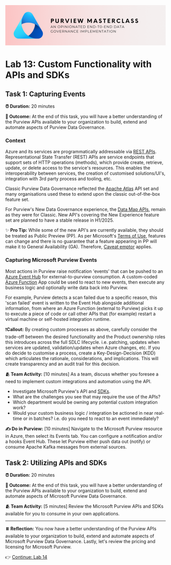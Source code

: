 ![Banner](./assets/banner.png)

# Lab 13: Custom Functionality with APIs and SDKs

## Task 1: Capturing Events

**⏰ Duration:** 20 minutes

**🎯 Outcome:** At the end of this task, you will have a better understanding of the Purview APIs available to your organization to build, extend and automate aspects of Purview Data Governance.

### Context

Azure and its services are programmatically addressable via [REST APIs](https://learn.microsoft.com/rest/api/azure). Representational State Transfer (REST) APIs are service endpoints that support sets of HTTP operations (methods), which provide create, retrieve, update, or delete access to the service's resources. This enables the interoperability between services, the creation of customised solutions/UI's, integration with 3rd party process and tooling, etc.

Classic Purview Data Governance reflected the [Apache Atlas](https://atlas.apache.org) API set and many organisations used these to extend upon the classic out-of-the-box feature set.

For Purview's New Data Governance experience, the [Data Map APIs](https://learn.microsoft.com/rest/api/purview), remain as they were for Classic. New API's covering the New Experience feature set are planned to have a stable release in H1/2025.

✨ **Pro Tip:** While some of the new API's are currently available, they should be treated as Public Preview (PP). As per Microsoft's [Terms of Use](https://azure.microsoft.com/support/legal/preview-supplemental-terms/?msockid=2114a70960fe65991122b5c4618d6462), features can change and there is no guarantee that a feature appearing in PP will make it to General Availability (GA). Therefore, [Caveat emptor](https://en.wikipedia.org/wiki/Caveat_emptor) applies.

### Capturing Microsoft Purview Events

Most actions in Purview raise notification 'events' that can be pushed to an [Azure Event Hub](https://learn.microsoft.com/azure/event-hubs/event-hubs-about) for external-to-purview consumption. A custom-coded [Azure Function](https://learn.microsoft.com/azure/azure-functions/functions-overview) App could be used to react to new events, then execute any business logic and optionally write data back into Purview.

For example, Purview detects a scan failed due to a specific reason, this 'scan failed' event is written to the Event Hub alongside additional information, from where an Azure Function (external to Purview) picks it up to execute a piece of code or call other APIs that (for example) restart a virtual machine or self-hosted integration runtime.

❗**Callout:** By creating custom processes as above, carefully consider the trade-off between the desired functionality and the Product ownership roles this introduces across the full SDLC lifecycle. i.e. patching, updates when services are updated, validation/updates when Azure changes, etc. If you do decide to customise a process, create a Key-Design-Decision (KDD) which articulates the rationale, considerations, and implications. This will create transparency and an audit trail for this decision.

**🫂 Team Activity:** [10 minutes] As a team, discuss whether you foresee a need to implement custom integrations and automation using the API.

- Investigate Microsoft Purview's API and [SDKs](https://learn.microsoft.com/purview/tutorial-using-python-sdk).
- What are the challenges you see that may require the use of the APIs?
- Which department would be owning any potential custom integration work?
- Would your custom business logic / integration be actioned in near real-time or in batches? i.e. do you need to react to an event immediately?

**✍️ Do in Purview:** [10 minutes] Navigate to the Microsoft Purview resource in Azure, then select its Events tab. You can configure a notification and/or a hooks Event Hub. These let Purview either push data out (notify) or consume Apache Kafka messages from external sources.

## Task 2: Utilizing APIs and SDKs

**⏰ Duration:** 20 minutes

**🎯 Outcome:** At the end of this task, you will have a better understanding of the Purview APIs available to your organization to build, extend and automate aspects of Microsoft Purview Data Governance.

**🫂 Team Activity:** [5 minutes] Review the Microsoft Purview APIs and SDKs available for you to consume in your own applications.

---

**⏸️ Reflection:** You now have a better understanding of the Purview APIs available to your organization to build, extend and automate aspects of Microsoft Purview Data Governance. Lastly, let's review the pricing and licensing for Microsoft Purview.

👉 [Continue: Lab 14](./Lab-14%20-%20Pricing%20and%20Licensing.md)
